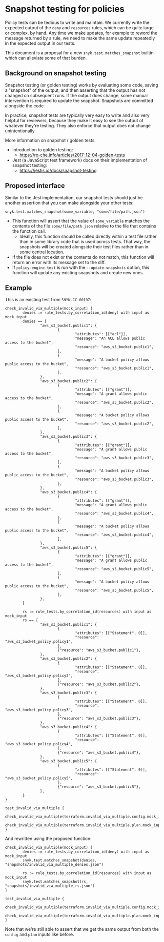 # Snapshot testing for policies

Policy tests can be tedious to write and maintain. We currently write the expected
output of the `deny` and `resources` rules, which can be quite large or complex, by
hand. Any time we make updates, for example to reword the message returned by a rule, we
need to make the same update repeatedly in the expected output in our tests.

This document is a proposal for a new `snyk.test.matches_snapshot` builtin which can
alleviate some of that burden.

## Background on snapshot testing

Snapshot testing (or golden testing) works by evaluating some code, saving a "snapshot"
of the output, and then asserting that the output has not changed on subsequent runs. If
the output does change, some manual intervention is required to update the snapshot.
Snapshots are committed alongside the code.

In practice, snapshot tests are typically very easy to write and also very helpful for
reviewers, because they make it easy to see the output of whatever they're testing.
They also enforce that output does not change unintentionally.

More information on snapshot / golden tests:

* Introduction to golden testing:
  * https://ro-che.info/articles/2017-12-04-golden-tests
* Jest (a JavaScript test framework) docs on their implementation of snapshot testing:
  * https://jestjs.io/docs/snapshot-testing

## Proposed interface

Similar to the Jest implementation, our snapshot tests should just be another assertion
that you can make alongside your other tests:

```open-policy-agent
snyk.test.matches_snapshot(some_variable, "some/file/path.json")
```

* This function will assert that the value of `some_variable` matches the contents of
  the file `some/file/path.json` relative to the file that contains the
  function call.
    * Ideally, this function should be called directly within a test file rather than in
      some library code that is used across tests. That way, the snapshots will be
      created alongside their test files rather than in some central location.
* If the file does not exist or the contents do not match, this function will return an
  error with its message set to the diff.
* If `policy-engine test` is run with the `--update-snapshots` option, this
  function will update any existing snapshots and create new ones.

## Example

This is an existing test from `SNYK-CC-00107`:

```open-policy-agent
check_invalid_via_multiple(mock_input) {
        denies := rule_tests.by_correlation_id(deny) with input as mock_input
        denies == {
                "aws_s3_bucket.public1": {
                        {
                                "attributes": [["acl"]],
                                "message": "An ACL allows public access to the bucket",
                                "resource": "aws_s3_bucket.public1",
                        },
                        {
                                "message": "A bucket policy allows public access to the bucket",
                                "resource": "aws_s3_bucket.public1",
                        },
                },
                "aws_s3_bucket.public2": {
                        {
                                "attributes": [["grant"]],
                                "message": "A grant allows public access to the bucket",
                                "resource": "aws_s3_bucket.public2",
                        },
                        {
                                "message": "A bucket policy allows public access to the bucket",
                                "resource": "aws_s3_bucket.public2",
                        },
                },
                "aws_s3_bucket.public3": {
                        {
                                "attributes": [["grant"]],
                                "message": "A grant allows public access to the bucket",
                                "resource": "aws_s3_bucket.public3",
                        },
                        {
                                "message": "A bucket policy allows public access to the bucket",
                                "resource": "aws_s3_bucket.public3",
                        },
                },
                "aws_s3_bucket.public4": {
                        {
                                "attributes": [["grant"]],
                                "message": "A grant allows public access to the bucket",
                                "resource": "aws_s3_bucket.public4",
                        },
                        {
                                "message": "A bucket policy allows public access to the bucket",
                                "resource": "aws_s3_bucket.public4",
                        },
                },
                "aws_s3_bucket.public5": {
                        {
                                "attributes": [["grant"]],
                                "message": "A grant allows public access to the bucket",
                                "resource": "aws_s3_bucket.public5",
                        },
                        {
                                "message": "A bucket policy allows public access to the bucket",
                                "resource": "aws_s3_bucket.public5",
                        },
                },
        }

        rs := rule_tests.by_correlation_id(resources) with input as mock_input
        rs == {
                "aws_s3_bucket.public1": {
                        {
                                "attributes": [["Statement", 0]],
                                "resource": "aws_s3_bucket_policy.policy1",
                        },
                        {"resource": "aws_s3_bucket.public1"},
                },
                "aws_s3_bucket.public2": {
                        {
                                "attributes": [["Statement", 0]],
                                "resource": "aws_s3_bucket_policy.policy2",
                        },
                        {"resource": "aws_s3_bucket.public2"},
                },
                "aws_s3_bucket.public3": {
                        {
                                "attributes": [["Statement", 0]],
                                "resource": "aws_s3_bucket_policy.policy3",
                        },
                        {"resource": "aws_s3_bucket.public3"},
                },
                "aws_s3_bucket.public4": {
                        {
                                "attributes": [["Statement", 0]],
                                "resource": "aws_s3_bucket_policy.policy4",
                        },
                        {"resource": "aws_s3_bucket.public4"},
                },
                "aws_s3_bucket.public5": {
                        {
                                "attributes": [["Statement", 0]],
                                "resource": "aws_s3_bucket_policy.policy5",
                        },
                        {"resource": "aws_s3_bucket.public5"},
                },
        }
}

test_invalid_via_multiple {
        check_invalid_via_multiple(terraform.invalid_via_multiple.config.mock_input)
        check_invalid_via_multiple(terraform.invalid_via_multiple.plan.mock_input)
}
```

And rewritten using the proposed function:

```open-policy-agent
check_invalid_via_multiple(mock_input) {
        denies := rule_tests.by_correlation_id(deny) with input as mock_input
        snyk.test.matches_snapshot(denies, "snapshots/invalid_via_multiple_denies.json")

        rs := rule_tests.by_correlation_id(resources) with input as mock_input
        snyk.test.matches_snapshot(rs, "snapshots/invalid_via_multiple_rs.json")
}

test_invalid_via_multiple {
        check_invalid_via_multiple(terraform.invalid_via_multiple.config.mock_input)
        check_invalid_via_multiple(terraform.invalid_via_multiple.plan.mock_input)
}
```

Note that we're still able to assert that we get the same output from both the `config`
and `plan` inputs like before.
